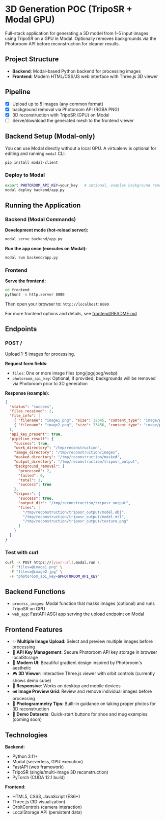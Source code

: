 # 3D Generation POC (TripoSR + Modal GPU)

Full-stack application for generating a 3D model from 1–5 input images using TripoSR on a GPU in Modal. Optionally removes backgrounds via the Photoroom API before reconstruction for cleaner results.

## Project Structure

- **Backend**: Modal-based Python backend for processing images
- **Frontend**: Modern HTML/CSS/JS web interface with Three.js 3D viewer

## Pipeline

- [x] Upload up to 5 images (any common format)
- [x] background removal via Photoroom API (RGBA PNG)
- [x] 3D reconstruction with TripoSR (GPU) on Modal
- [ ] Serve/download the generated mesh to the frontend viewer

## Backend Setup (Modal-only)

You can use Modal directly without a local GPU. A virtualenv is optional for editing and running `modal` CLI.

```bash
pip install modal-client
```

### Deploy to Modal

```bash
export PHOTOROOM_API_KEY=your_key   # optional, enables background removal
modal deploy backend/app.py
```

## Running the Application

### Backend (Modal Commands)

**Development mode (hot-reload server):**

```bash
modal serve backend/app.py
```

**Run the app once (executes on Modal):**

```bash
modal run backend/app.py
```

### Frontend

**Serve the frontend:**

```bash
cd frontend
python3 -m http.server 8080
```

Then open your browser to: `http://localhost:8080`

For more frontend options and details, see [frontend/README.md](frontend/README.md)

## Endpoints

### POST /

Upload 1–5 images for processing.

**Request form fields:**

- `files`: One or more image files (png/jpg/jpeg/webp)
- `photoroom_api_key`: Optional; if provided, backgrounds will be removed via Photoroom prior to 3D generation

**Response (example):**

```json
{
  "status": "success",
  "files_received": 2,
  "file_info": [
    { "filename": "image1.png", "size": 12345, "content_type": "image/png" },
    { "filename": "image2.png", "size": 23456, "content_type": "image/png" }
  ],
  "api_key_present": true,
  "pipeline_result": {
    "success": true,
    "work_directory": "/tmp/reconstruction",
    "image_directory": "/tmp/reconstruction/images",
    "masked_directory": "/tmp/reconstruction/masked",
    "output_directory": "/tmp/reconstruction/triposr_output",
    "background_removal": {
      "processed": 2,
      "failed": 0,
      "total": 2,
      "success": true
    },
    "triposr": {
      "success": true,
      "output_dir": "/tmp/reconstruction/triposr_output",
      "files": [
        "/tmp/reconstruction/triposr_output/model.obj",
        "/tmp/reconstruction/triposr_output/model.mtl",
        "/tmp/reconstruction/triposr_output/texture.png"
      ]
    }
  }
}
```

### Test with curl

```bash
curl -X POST https://[your-url].modal.run \
  -F "files=@image1.png" \
  -F "files=@image2.jpg" \
  -F "photoroom_api_key=$PHOTOROOM_API_KEY"
```

## Backend Functions

- `process_images`: Modal function that masks images (optional) and runs TripoSR on GPU
- `web_app`: FastAPI ASGI app serving the upload endpoint on Modal

## Frontend Features

- ✨ **Multiple Image Upload**: Select and preview multiple images before processing
- 🔑 **API Key Management**: Secure Photoroom API key storage in browser localStorage
- 🎨 **Modern UI**: Beautiful gradient design inspired by Photoroom's aesthetic
- 🎮 **3D Viewer**: Interactive Three.js viewer with orbit controls (currently shows demo cube)
- 📱 **Responsive**: Works on desktop and mobile devices
- 🖼️ **Image Preview Grid**: Review and remove individual images before processing
- 📸 **Photogrammetry Tips**: Built-in guidance on taking proper photos for 3D reconstruction
- 🎯 **Demo Datasets**: Quick-start buttons for shoe and mug examples (coming soon)

## Technologies

**Backend:**

- Python 3.11+
- Modal (serverless, GPU execution)
- FastAPI (web framework)
- TripoSR (single/multi-image 3D reconstruction)
- PyTorch (CUDA 12.1 build)

**Frontend:**

- HTML5, CSS3, JavaScript (ES6+)
- Three.js (3D visualization)
- OrbitControls (camera interaction)
- LocalStorage API (persistent data)
